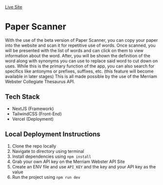 [Live Site](https://paper-scanner-niggd6jq0-shearertzach.vercel.app/)

# Paper Scanner

With the use of the beta version of Paper Scanner, you can copy your paper into the website and scan it for repetitive use of words. Once scanned, you will be presented with the list of words and can click on them to view information about the word. After, you will be shown the definition of the word along with synonyms you can use to replace said word to cut down on uses.  While this is the primary function of the app, you can also search for specifics like antonyms or prefixes, suffixes, etc. (this feature will become available in later stages)  This is all made possible by the use of the Merriam Webster Collegiate Thesaurus API.

## Tech Stack
- NextJS (Framework)
- TailwindCSS (Front-End)
- Vercel (Deployment)

## Local Deployment Instructions
1. Clone the repo locally
2. Navigate to directory using terminal
3. Install dependencies using `npm install`
4. Grab your own API key on the Merriam Webster API Site
5. Create an ENV file and use `API_KEY` and the key and your API key as the value
6. Run the project using `npm run dev`
